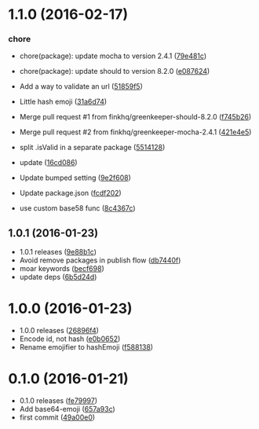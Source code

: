 <a name="1.1.0"></a>
# 1.1.0 (2016-02-17)


### chore

* chore(package): update mocha to version 2.4.1 ([79e481c](https://github.com/finkhq/fink-shortener/commit/79e481c))
* chore(package): update should to version 8.2.0 ([e087624](https://github.com/finkhq/fink-shortener/commit/e087624))

* Add a way to validate an url ([51859f5](https://github.com/finkhq/fink-shortener/commit/51859f5))
* Little hash emoji ([31a6d74](https://github.com/finkhq/fink-shortener/commit/31a6d74))
* Merge pull request #1 from finkhq/greenkeeper-should-8.2.0 ([f745b26](https://github.com/finkhq/fink-shortener/commit/f745b26))
* Merge pull request #2 from finkhq/greenkeeper-mocha-2.4.1 ([421e4e5](https://github.com/finkhq/fink-shortener/commit/421e4e5))
* split .isValid in a separate package ([5514128](https://github.com/finkhq/fink-shortener/commit/5514128))
* update ([16cd086](https://github.com/finkhq/fink-shortener/commit/16cd086))
* Update bumped setting ([9e2f608](https://github.com/finkhq/fink-shortener/commit/9e2f608))
* Update package.json ([fcdf202](https://github.com/finkhq/fink-shortener/commit/fcdf202))
* use custom base58 func ([8c4367c](https://github.com/finkhq/fink-shortener/commit/8c4367c))



<a name="1.0.1"></a>
## 1.0.1 (2016-01-23)


* 1.0.1 releases ([9e88b1c](https://github.com/finkhq/fink-shortener/commit/9e88b1c))
* Avoid remove packages in publish flow ([db7440f](https://github.com/finkhq/fink-shortener/commit/db7440f))
* moar keywords ([becf698](https://github.com/finkhq/fink-shortener/commit/becf698))
* update deps ([6b5d24d](https://github.com/finkhq/fink-shortener/commit/6b5d24d))



<a name="1.0.0"></a>
# 1.0.0 (2016-01-23)


* 1.0.0 releases ([26896f4](https://github.com/finkhq/fink-shortener/commit/26896f4))
* Encode id, not hash ([e0b0652](https://github.com/finkhq/fink-shortener/commit/e0b0652))
* Rename emojifier to hashEmoji ([f588138](https://github.com/finkhq/fink-shortener/commit/f588138))



<a name="0.1.0"></a>
# 0.1.0 (2016-01-21)


* 0.1.0 releases ([fe79997](https://github.com/finkhq/fink-shortener/commit/fe79997))
* Add base64-emoji ([657a93c](https://github.com/finkhq/fink-shortener/commit/657a93c))
* first commit ([49a00e0](https://github.com/finkhq/fink-shortener/commit/49a00e0))



